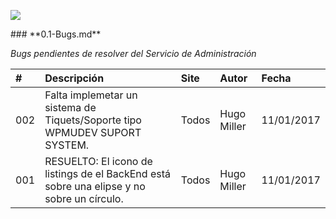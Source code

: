 <p align="left">
<img src="https://s28.postimg.org/ux8l1tv6l/imagengit.png">
</p>
### **0.1-Bugs.md**


_Bugs pendientes de resolver del Servicio de Administración_




| # | Descripción  |Site|Autor|Fecha|
|:------------- |:-------------|:------------- |:---------------|:---------------|
|002|Falta implemetar un sistema de Tiquets/Soporte tipo WPMUDEV SUPORT SYSTEM.|Todos|Hugo Miller|11/01/2017|
|001|RESUELTO: El icono de listings de el BackEnd está sobre una elipse y no sobre un círculo.|Todos|Hugo Miller|11/01/2017|

